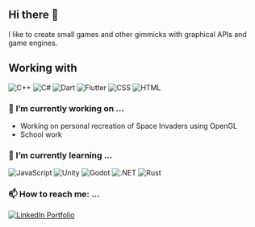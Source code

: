 ## Hi there 👋
I like to create small games and other gimmicks with graphical APIs and game engines.

## Working with

<div display="flex">
    <img src="https://img.shields.io/badge/C++-%2300599C.svg?logo=c%2B%2B&logoColor=white" alt="C++"/>
    <img src="https://custom-icon-badges.demolab.com/badge/C%23-%23239120.svg?logo=cshrp&logoColor=white" alt="C#"/>
    <img src="https://img.shields.io/badge/Dart-%230175C2.svg?logo=dart&logoColor=white" alt="Dart"/>
    <img src="https://img.shields.io/badge/Flutter-02569B?logo=flutter&logoColor=fff" alt="Flutter"/>
    <img src="https://img.shields.io/badge/CSS-1572B6?logo=css3&logoColor=fff" alt="CSS"/>
    <img src="https://img.shields.io/badge/HTML-%23E34F26.svg?logo=html5&logoColor=white" alt="HTML"/>

</div>

### 🔭 I’m currently working on ...
- Working on personal recreation of Space Invaders using OpenGL
- School work

### 🌱 I’m currently learning ...
<div display="flex">
    <img src="https://img.shields.io/badge/JavaScript-F7DF1E?logo=javascript&logoColor=000" alt="JavaScript"/>
    <img src="https://img.shields.io/badge/Unity-%23000000.svg?logo=unity&logoColor=white" alt="Unity"/>
    <img src="https://img.shields.io/badge/Godot-%23FFFFFF.svg?logo=godot-engine" alt="Godot"/>
    <img src="https://img.shields.io/badge/.NET-512BD4?logo=dotnet&logoColor=fff" alt=".NET"/>
    <img src="https://img.shields.io/badge/Rust-%23000000.svg?e&logo=rust&logoColor=white" alt="Rust"/>
</div>



### 📫 How to reach me: ...
<div display="flex">
  <a href="https://www.linkedin.com/in/juan-carlos-narvaez-iturbe-447081250/">
    <img src="https://img.shields.io/badge/linkedin-%230077B5.svg?style=for-the-badge&logo=linkedin&logoColor=white" alt="LinkedIn"/>
  </a>
  <a target="_blank" href="https://jcmn.github.io/">Portfolio</a>
</div>
